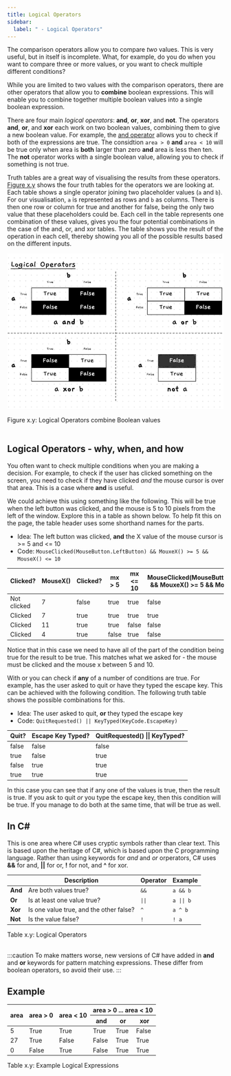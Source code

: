 ```yaml
---
title: Logical Operators
sidebar:
  label: " - Logical Operators"
---
```


The comparison operators allow you to compare *two* values. This is very useful, but in itself is incomplete. What, for example, do you do when you want to compare three or more values, or you want to check multiple different conditions?

While you are limited to two values with the comparison operators, there are other operators that allow you to **combine** boolean expressions. This will enable you to combine together multiple boolean values into a single boolean expression.

There are four main *logical operators*: **and**, **or**, **xor**, and **not**. The operators **and**, **or**, and **xor** each work on two boolean values, combining them to give a new boolean value. For example, the [and operator](../01-3-and-operator) allows you to check if both of the expressions are true. The considtion `area > 0` **and** `area < 10` will be true only when area is **both** larger than zero **and** area is less then ten. The **not** operator works with a single boolean value, allowing you to check if something is not true.

Truth tables are a great way of visualising the results from these operators. [Figure x.y](#FigureLogicalOperators) shows the four truth tables for the operators we are looking at. Each table shows a single operator joining two placeholder values (`a` and `b`). For our visualisation, `a` is represented as rows and `b` as columns. There is then one row or column for true and another for false, being the only two value that these placeholders could be. Each cell in the table represents one combination of these values, gives you the four potential combinations in the case of the and, or, and xor tables. The table shows you the result of the operation in each cell, thereby showing you all of the possible results based on the different inputs.

<a id="FigureLogicalOperators"></a>

![Figure x.y: Logical Operators combine Boolean values](./images/logical-operators.png "Logical Operators combine Boolean values")
<div class="caption"><span class="caption-figure-nbr">Figure x.y: </span>Logical Operators combine Boolean values</div><br/>

## Logical Operators - why, when, and how

You often want to check multiple conditions when you are making a decision. For example, to check if the user has clicked something on the screen, you need to check if they have clicked *and* the mouse cursor is over that area. This is a case where **and** is useful.

We could achieve this using something like the following. This will be true when the left button was clicked, and the mouse is 5 to 10 pixels from the left of the window. Explore this in a table as shown below. To help fit this on the page, the table header uses some shorthand names for the parts.

- Idea: The left button was clicked, **and** the X value of the mouse cursor is >= 5 and <= 10
- Code: `MouseClicked(MouseButton.LeftButton) && MouxeX() >= 5 && MouseX() <= 10`

| Clicked? | MouseX() | Clicked? | mx > 5 | mx <= 10 | MouseClicked(MouseButton.LeftButton) && MouxeX() >= 5 && MouseX() <= 10 |
|---|---|---|---|---|---|
| Not clicked | 7 | false | true | true | false |
| Clicked | 7 | true | true | true | true |
| Clicked | 11 | true | true | false | false |
| Clicked | 4 | true | false | true | false |

Notice that in this case we need to have all of the part of the condition being true for the result to be true. This matches what we asked for - the mouse must be clicked and the mouse x between 5 and 10.

With or you can check if **any** of a number of conditions are true. For example, has the user asked to quit or have they typed the escape key. This can be achieved with the following condition. The following truth table shows the possible combinations for this.

- Idea: The user asked to quit, **or** they typed the escape key
- Code: `QuitRequested() || KeyTyped(KeyCode.EscapeKey)`

| Quit? | Escape Key Typed? | QuitRequested() \|\| KeyTyped? |
| --- | --- | --- |
| false | false | false |
| true | false | true |
| false | true | true |
| true | true | true |

In this case you can see that if any one of the values is true, then the result is true. If you ask to quit *or* you type the escape key, then this condition will be true. If you manage to do both at the same time, that will be true as well.

## In C#

This is one area where C# uses cryptic symbols rather than clear text. This is based upon the heritage of C#, which is based upon the C programming language. Rather than using keywords for *and* and *or* orperators, C# uses **&&** for and, **||** for or, **!** for not, and **^** for xor.

<a id="TableLogicalOperators"></a>

|  | Description | Operator | Example |
|---|---|---|---|
| **And** | Are both values true? | `&&` | `a && b` |
| **Or** | Is at least one value true? | `\|\|` | `a \|\| b` |
| **Xor** | Is one value true, and the other false? | `^` | `a ^ b` |
| **Not** | Is the value false? | `!` | `! a` |

<div class="caption"><span class="caption-figure-nbr">Table x.y: </span>Logical Operators</div><br/>

:::caution
To make matters worse, new versions of C# have added in **and** and **or** keywords for pattern matching expressions. These differ from boolean operators, so avoid their use.
:::

## Example

<a id="TableLogicalExpressionsExample"></a>

<table>
<thead>
  <tr>
    <th rowspan="2">area</th>
    <th rowspan="2">area > 0</th>
    <th rowspan="2">area < 10</th>
    <th colspan="3">area > 0 ... area < 10</th>
  </tr>
  <tr>
    <th>and</th>
    <th>or</th>
    <th>xor</th>
  </tr>
</thead>
<tbody>
  <tr>
    <td>5</td>
    <td>True</td>
    <td>True</td>
    <td>True</td>
    <td>True</td>
    <td>False</td>
  </tr>
  <tr>
    <td>27</td>
    <td>True</td>
    <td>False</td>
    <td>False</td>
    <td>True</td>
    <td>True</td>
  </tr>
  <tr>
    <td>0</td>
    <td>False</td>
    <td>True</td>
    <td>False</td>
    <td>True</td>
    <td>True</td>
  </tr>
</tbody>
</table>

</tbody>
</table>

<div class="caption"><span class="caption-figure-nbr">Table x.y: </span>Example Logical Expressions</div><br/>
